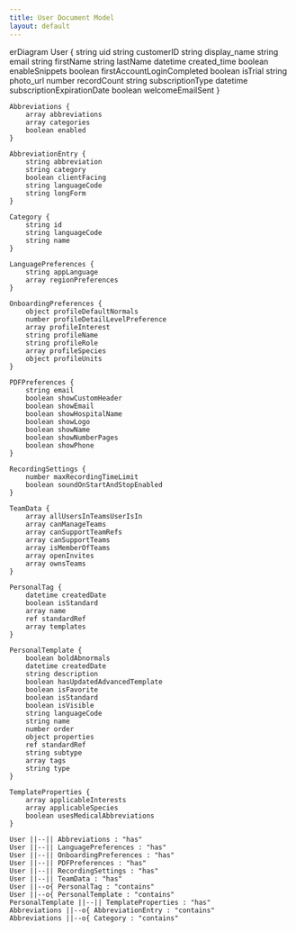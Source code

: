 ```yaml
---
title: User Document Model
layout: default
---
```


<div class="mermaid">
erDiagram
    User {
        string uid
        string customerID
        string display_name
        string email
        string firstName
        string lastName
        datetime created_time
        boolean enableSnippets
        boolean firstAccountLoginCompleted
        boolean isTrial
        string photo_url
        number recordCount
        string subscriptionType
        datetime subscriptionExpirationDate
        boolean welcomeEmailSent
    }

    Abbreviations {
        array abbreviations
        array categories
        boolean enabled
    }

    AbbreviationEntry {
        string abbreviation
        string category
        boolean clientFacing
        string languageCode
        string longForm
    }

    Category {
        string id
        string languageCode
        string name
    }

    LanguagePreferences {
        string appLanguage
        array regionPreferences
    }

    OnboardingPreferences {
        object profileDefaultNormals
        number profileDetailLevelPreference
        array profileInterest
        string profileName
        string profileRole
        array profileSpecies
        object profileUnits
    }

    PDFPreferences {
        string email
        boolean showCustomHeader
        boolean showEmail
        boolean showHospitalName
        boolean showLogo
        boolean showName
        boolean showNumberPages
        boolean showPhone
    }

    RecordingSettings {
        number maxRecordingTimeLimit
        boolean soundOnStartAndStopEnabled
    }

    TeamData {
        array allUsersInTeamsUserIsIn
        array canManageTeams
        array canSupportTeamRefs
        array canSupportTeams
        array isMemberOfTeams
        array openInvites
        array ownsTeams
    }

    PersonalTag {
        datetime createdDate
        boolean isStandard
        array name
        ref standardRef
        array templates
    }

    PersonalTemplate {
        boolean boldAbnormals
        datetime createdDate
        string description
        boolean hasUpdatedAdvancedTemplate
        boolean isFavorite
        boolean isStandard
        boolean isVisible
        string languageCode
        string name
        number order
        object properties
        ref standardRef
        string subtype
        array tags
        string type
    }

    TemplateProperties {
        array applicableInterests
        array applicableSpecies
        boolean usesMedicalAbbreviations
    }

    User ||--|| Abbreviations : "has"
    User ||--|| LanguagePreferences : "has"
    User ||--|| OnboardingPreferences : "has"
    User ||--|| PDFPreferences : "has"
    User ||--|| RecordingSettings : "has"
    User ||--|| TeamData : "has"
    User ||--o{ PersonalTag : "contains"
    User ||--o{ PersonalTemplate : "contains"
    PersonalTemplate ||--|| TemplateProperties : "has"
    Abbreviations ||--o{ AbbreviationEntry : "contains"
    Abbreviations ||--o{ Category : "contains"

</div>